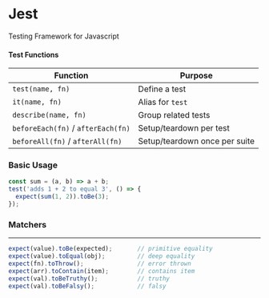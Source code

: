 # Jest 
Testing Framework for Javascript


#### Test Functions

| Function                          | Purpose                          |
|----------------------------------|----------------------------------|
| `test(name, fn)`                 | Define a test                    |
| `it(name, fn)`                   | Alias for `test`                 |
| `describe(name, fn)`             | Group related tests              |
| `beforeEach(fn)` / `afterEach(fn)` | Setup/teardown per test        |
| `beforeAll(fn)` / `afterAll(fn)`   | Setup/teardown once per suite  |

### Basic Usage
```js
const sum = (a, b) => a + b;
test('adds 1 + 2 to equal 3', () => {
  expect(sum(1, 2)).toBe(3);
});

```

### Matchers
----
```js
expect(value).toBe(expected);       // primitive equality
expect(value).toEqual(obj);         // deep equality
expect(fn).toThrow();               // error thrown
expect(arr).toContain(item);        // contains item
expect(val).toBeTruthy();           // truthy
expect(val).toBeFalsy();            // falsy
```